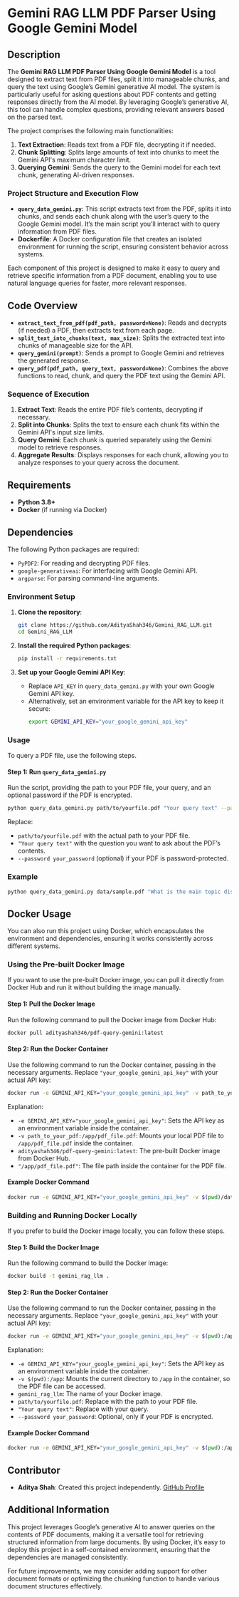 # Gemini RAG LLM PDF Parser Using Google Gemini Model

## Description

The **Gemini RAG LLM PDF Parser Using Google Gemini Model** is a tool designed to extract text from PDF files, split it into manageable chunks, and query the text using Google’s Gemini generative AI model. The system is particularly useful for asking questions about PDF contents and getting responses directly from the AI model. By leveraging Google’s generative AI, this tool can handle complex questions, providing relevant answers based on the parsed text.

The project comprises the following main functionalities:
1. **Text Extraction**: Reads text from a PDF file, decrypting it if needed.
2. **Chunk Splitting**: Splits large amounts of text into chunks to meet the Gemini API's maximum character limit.
3. **Querying Gemini**: Sends the query to the Gemini model for each text chunk, generating AI-driven responses.

### Project Structure and Execution Flow

- **`query_data_gemini.py`**: This script extracts text from the PDF, splits it into chunks, and sends each chunk along with the user’s query to the Google Gemini model. It’s the main script you’ll interact with to query information from PDF files.
- **Dockerfile**: A Docker configuration file that creates an isolated environment for running the script, ensuring consistent behavior across systems.

Each component of this project is designed to make it easy to query and retrieve specific information from a PDF document, enabling you to use natural language queries for faster, more relevant responses.

## Code Overview

- **`extract_text_from_pdf(pdf_path, password=None)`**: Reads and decrypts (if needed) a PDF, then extracts text from each page.
- **`split_text_into_chunks(text, max_size)`**: Splits the extracted text into chunks of manageable size for the API.
- **`query_gemini(prompt)`**: Sends a prompt to Google Gemini and retrieves the generated response.
- **`query_pdf(pdf_path, query_text, password=None)`**: Combines the above functions to read, chunk, and query the PDF text using the Gemini API.

### Sequence of Execution

1. **Extract Text**: Reads the entire PDF file’s contents, decrypting if necessary.
2. **Split into Chunks**: Splits the text to ensure each chunk fits within the Gemini API's input size limits.
3. **Query Gemini**: Each chunk is queried separately using the Gemini model to retrieve responses.
4. **Aggregate Results**: Displays responses for each chunk, allowing you to analyze responses to your query across the document.

## Requirements

- **Python 3.8+**
- **Docker** (if running via Docker)

## Dependencies

The following Python packages are required:
- `PyPDF2`: For reading and decrypting PDF files.
- `google-generativeai`: For interfacing with Google Gemini API.
- `argparse`: For parsing command-line arguments.

### Environment Setup

1. **Clone the repository**:
   ```bash
   git clone https://github.com/AdityaShah346/Gemini_RAG_LLM.git
   cd Gemini_RAG_LLM
   ```

2. **Install the required Python packages**:
   ```bash
   pip install -r requirements.txt
   ```

3. **Set up your Google Gemini API Key**:
   - Replace `API_KEY` in `query_data_gemini.py` with your own Google Gemini API key.
   - Alternatively, set an environment variable for the API key to keep it secure:
     ```bash
     export GEMINI_API_KEY="your_google_gemini_api_key"
     ```

### Usage

To query a PDF file, use the following steps.

#### Step 1: Run `query_data_gemini.py`

Run the script, providing the path to your PDF file, your query, and an optional password if the PDF is encrypted.

```bash
python query_data_gemini.py path/to/yourfile.pdf "Your query text" --password your_password
```

Replace:
- `path/to/yourfile.pdf` with the actual path to your PDF file.
- `"Your query text"` with the question you want to ask about the PDF’s contents.
- `--password your_password` (optional) if your PDF is password-protected.

### Example

```bash
python query_data_gemini.py data/sample.pdf "What is the main topic discussed in this document?" --password 1234
```

## Docker Usage

You can also run this project using Docker, which encapsulates the environment and dependencies, ensuring it works consistently across different systems.

### Using the Pre-built Docker Image

If you want to use the pre-built Docker image, you can pull it directly from Docker Hub and run it without building the image manually.

#### Step 1: Pull the Docker Image

Run the following command to pull the Docker image from Docker Hub:

```bash
docker pull adityashah346/pdf-query-gemini:latest
```

#### Step 2: Run the Docker Container

Use the following command to run the Docker container, passing in the necessary arguments. Replace `"your_google_gemini_api_key"` with your actual API key:

```bash
docker run -e GEMINI_API_KEY="your_google_gemini_api_key" -v path_to_your_pdf:/app/pdf_file.pdf adityashah346/pdf-query-gemini:latest "/app/pdf_file.pdf"
```

Explanation:
- `-e GEMINI_API_KEY="your_google_gemini_api_key"`: Sets the API key as an environment variable inside the container.
- `-v path_to_your_pdf:/app/pdf_file.pdf`: Mounts your local PDF file to `/app/pdf_file.pdf` inside the container.
- `adityashah346/pdf-query-gemini:latest`: The pre-built Docker image from Docker Hub.
- `"/app/pdf_file.pdf"`: The file path inside the container for the PDF file.

#### Example Docker Command

```bash
docker run -e GEMINI_API_KEY="your_google_gemini_api_key" -v $(pwd)/data/sample.pdf:/app/pdf_file.pdf adityashah346/pdf-query-gemini:latest "/app/pdf_file.pdf"
```

### Building and Running Docker Locally

If you prefer to build the Docker image locally, you can follow these steps.

#### Step 1: Build the Docker Image

Run the following command to build the Docker image:

```bash
docker build -t gemini_rag_llm .
```

#### Step 2: Run the Docker Container

Use the following command to run the Docker container, passing in the necessary arguments. Replace `"your_google_gemini_api_key"` with your actual API key:

```bash
docker run -e GEMINI_API_KEY="your_google_gemini_api_key" -v $(pwd):/app gemini_rag_llm path/to/yourfile.pdf "Your query text" --password your_password
```

Explanation:
- `-e GEMINI_API_KEY="your_google_gemini_api_key"`: Sets the API key as an environment variable inside the container.
- `-v $(pwd):/app`: Mounts the current directory to `/app` in the container, so the PDF file can be accessed.
- `gemini_rag_llm`: The name of your Docker image.
- `path/to/yourfile.pdf`: Replace with the path to your PDF file.
- `"Your query text"`: Replace with your query.
- `--password your_password`: Optional, only if your PDF is encrypted.

#### Example Docker Command

```bash
docker run -e GEMINI_API_KEY="your_google_gemini_api_key" -v $(pwd):/app gemini_rag_llm data/sample.pdf "What is the main topic?" --password 1234
```

## Contributor

- **Aditya Shah**: Created this project independently. [GitHub Profile](https://github.com/AdityaShah346)

## Additional Information

This project leverages Google’s generative AI to answer queries on the contents of PDF documents, making it a versatile tool for retrieving structured information from large documents. By using Docker, it’s easy to deploy this project in a self-contained environment, ensuring that the dependencies are managed consistently.

For future improvements, we may consider adding support for other document formats or optimizing the chunking function to handle various document structures effectively.
